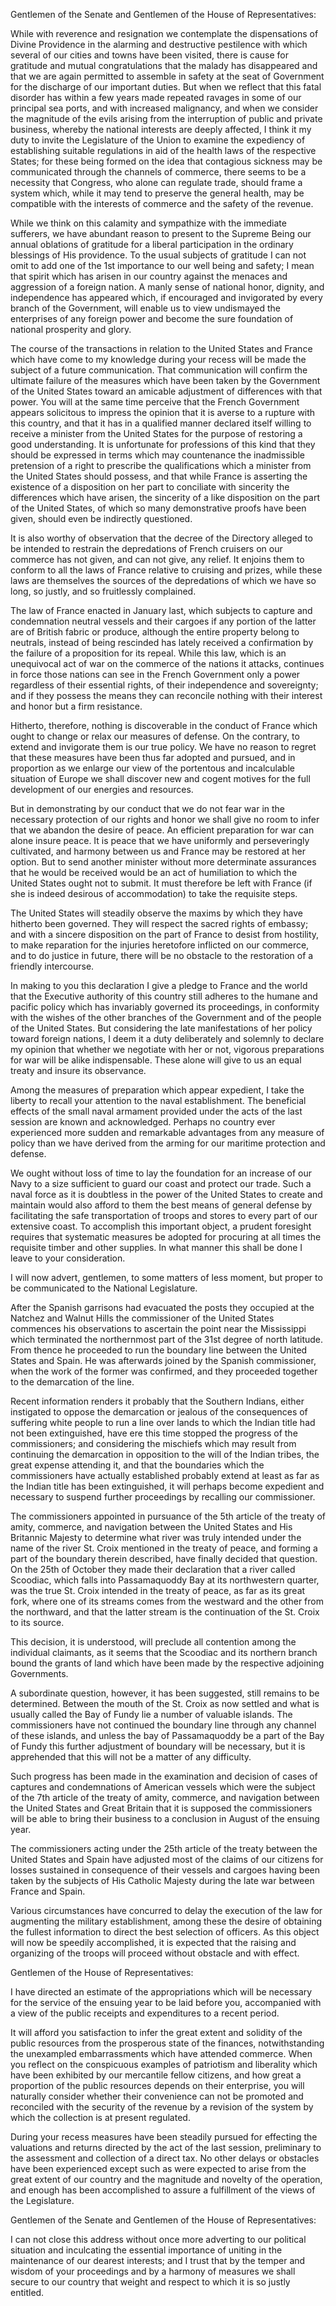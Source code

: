 Gentlemen of the Senate and Gentlemen of the House of Representatives:

While with reverence and resignation we contemplate the dispensations of Divine Providence in the alarming and destructive pestilence with which several of our cities and towns have been visited, there is cause for gratitude and mutual congratulations that the malady has disappeared and that we are again permitted to assemble in safety at the seat of Government for the discharge of our important duties. But when we reflect that this fatal disorder has within a few years made repeated ravages in some of our principal sea ports, and with increased malignancy, and when we consider the magnitude of the evils arising from the interruption of public and private business, whereby the national interests are deeply affected, I think it my duty to invite the Legislature of the Union to examine the expediency of establishing suitable regulations in aid of the health laws of the respective States; for these being formed on the idea that contagious sickness may be communicated through the channels of commerce, there seems to be a necessity that Congress, who alone can regulate trade, should frame a system which, while it may tend to preserve the general health, may be compatible with the interests of commerce and the safety of the revenue.

While we think on this calamity and sympathize with the immediate sufferers, we have abundant reason to present to the Supreme Being our annual oblations of gratitude for a liberal participation in the ordinary blessings of His providence. To the usual subjects of gratitude I can not omit to add one of the 1st importance to our well being and safety; I mean that spirit which has arisen in our country against the menaces and aggression of a foreign nation. A manly sense of national honor, dignity, and independence has appeared which, if encouraged and invigorated by every branch of the Government, will enable us to view undismayed the enterprises of any foreign power and become the sure foundation of national prosperity and glory.

The course of the transactions in relation to the United States and France which have come to my knowledge during your recess will be made the subject of a future communication. That communication will confirm the ultimate failure of the measures which have been taken by the Government of the United States toward an amicable adjustment of differences with that power. You will at the same time perceive that the French Government appears solicitous to impress the opinion that it is averse to a rupture with this country, and that it has in a qualified manner declared itself willing to receive a minister from the United States for the purpose of restoring a good understanding. It is unfortunate for professions of this kind that they should be expressed in terms which may countenance the inadmissible pretension of a right to prescribe the qualifications which a minister from the United States should possess, and that while France is asserting the existence of a disposition on her part to conciliate with sincerity the differences which have arisen, the sincerity of a like disposition on the part of the United States, of which so many demonstrative proofs have been given, should even be indirectly questioned.

It is also worthy of observation that the decree of the Directory alleged to be intended to restrain the depredations of French cruisers on our commerce has not given, and can not give, any relief. It enjoins them to conform to all the laws of France relative to cruising and prizes, while these laws are themselves the sources of the depredations of which we have so long, so justly, and so fruitlessly complained.

The law of France enacted in January last, which subjects to capture and condemnation neutral vessels and their cargoes if any portion of the latter are of British fabric or produce, although the entire property belong to neutrals, instead of being rescinded has lately received a confirmation by the failure of a proposition for its repeal. While this law, which is an unequivocal act of war on the commerce of the nations it attacks, continues in force those nations can see in the French Government only a power regardless of their essential rights, of their independence and sovereignty; and if they possess the means they can reconcile nothing with their interest and honor but a firm resistance.

Hitherto, therefore, nothing is discoverable in the conduct of France which ought to change or relax our measures of defense. On the contrary, to extend and invigorate them is our true policy. We have no reason to regret that these measures have been thus far adopted and pursued, and in proportion as we enlarge our view of the portentous and incalculable situation of Europe we shall discover new and cogent motives for the full development of our energies and resources.

But in demonstrating by our conduct that we do not fear war in the necessary protection of our rights and honor we shall give no room to infer that we abandon the desire of peace. An efficient preparation for war can alone insure peace. It is peace that we have uniformly and perseveringly cultivated, and harmony between us and France may be restored at her option. But to send another minister without more determinate assurances that he would be received would be an act of humiliation to which the United States ought not to submit. It must therefore be left with France (if she is indeed desirous of accommodation) to take the requisite steps.

The United States will steadily observe the maxims by which they have hitherto been governed. They will respect the sacred rights of embassy; and with a sincere disposition on the part of France to desist from hostility, to make reparation for the injuries heretofore inflicted on our commerce, and to do justice in future, there will be no obstacle to the restoration of a friendly intercourse.

In making to you this declaration I give a pledge to France and the world that the Executive authority of this country still adheres to the humane and pacific policy which has invariably governed its proceedings, in conformity with the wishes of the other branches of the Government and of the people of the United States. But considering the late manifestations of her policy toward foreign nations, I deem it a duty deliberately and solemnly to declare my opinion that whether we negotiate with her or not, vigorous preparations for war will be alike indispensable. These alone will give to us an equal treaty and insure its observance.

Among the measures of preparation which appear expedient, I take the liberty to recall your attention to the naval establishment. The beneficial effects of the small naval armament provided under the acts of the last session are known and acknowledged. Perhaps no country ever experienced more sudden and remarkable advantages from any measure of policy than we have derived from the arming for our maritime protection and defense.

We ought without loss of time to lay the foundation for an increase of our Navy to a size sufficient to guard our coast and protect our trade. Such a naval force as it is doubtless in the power of the United States to create and maintain would also afford to them the best means of general defense by facilitating the safe transportation of troops and stores to every part of our extensive coast. To accomplish this important object, a prudent foresight requires that systematic measures be adopted for procuring at all times the requisite timber and other supplies. In what manner this shall be done I leave to your consideration.

I will now advert, gentlemen, to some matters of less moment, but proper to be communicated to the National Legislature.

After the Spanish garrisons had evacuated the posts they occupied at the Natchez and Walnut Hills the commissioner of the United States commences his observations to ascertain the point near the Mississippi which terminated the northernmost part of the 31st degree of north latitude. From thence he proceeded to run the boundary line between the United States and Spain. He was afterwards joined by the Spanish commissioner, when the work of the former was confirmed, and they proceeded together to the demarcation of the line.

Recent information renders it probably that the Southern Indians, either instigated to oppose the demarcation or jealous of the consequences of suffering white people to run a line over lands to which the Indian title had not been extinguished, have ere this time stopped the progress of the commissioners; and considering the mischiefs which may result from continuing the demarcation in opposition to the will of the Indian tribes, the great expense attending it, and that the boundaries which the commissioners have actually established probably extend at least as far as the Indian title has been extinguished, it will perhaps become expedient and necessary to suspend further proceedings by recalling our commissioner.

The commissioners appointed in pursuance of the 5th article of the treaty of amity, commerce, and navigation between the United States and His Britannic Majesty to determine what river was truly intended under the name of the river St. Croix mentioned in the treaty of peace, and forming a part of the boundary therein described, have finally decided that question. On the 25th of October they made their declaration that a river called Scoodiac, which falls into Passamaquoddy Bay at its northwestern quarter, was the true St. Croix intended in the treaty of peace, as far as its great fork, where one of its streams comes from the westward and the other from the northward, and that the latter stream is the continuation of the St. Croix to its source.

This decision, it is understood, will preclude all contention among the individual claimants, as it seems that the Scoodiac and its northern branch bound the grants of land which have been made by the respective adjoining Governments.

A subordinate question, however, it has been suggested, still remains to be determined. Between the mouth of the St. Croix as now settled and what is usually called the Bay of Fundy lie a number of valuable islands. The commissioners have not continued the boundary line through any channel of these islands, and unless the bay of Passamaquoddy be a part of the Bay of Fundy this further adjustment of boundary will be necessary, but it is apprehended that this will not be a matter of any difficulty.

Such progress has been made in the examination and decision of cases of captures and condemnations of American vessels which were the subject of the 7th article of the treaty of amity, commerce, and navigation between the United States and Great Britain that it is supposed the commissioners will be able to bring their business to a conclusion in August of the ensuing year.

The commissioners acting under the 25th article of the treaty between the United States and Spain have adjusted most of the claims of our citizens for losses sustained in consequence of their vessels and cargoes having been taken by the subjects of His Catholic Majesty during the late war between France and Spain.

Various circumstances have concurred to delay the execution of the law for augmenting the military establishment, among these the desire of obtaining the fullest information to direct the best selection of officers. As this object will now be speedily accomplished, it is expected that the raising and organizing of the troops will proceed without obstacle and with effect.

Gentlemen of the House of Representatives:

I have directed an estimate of the appropriations which will be necessary for the service of the ensuing year to be laid before you, accompanied with a view of the public receipts and expenditures to a recent period.

It will afford you satisfaction to infer the great extent and solidity of the public resources from the prosperous state of the finances, notwithstanding the unexampled embarrassments which have attended commerce. When you reflect on the conspicuous examples of patriotism and liberality which have been exhibited by our mercantile fellow citizens, and how great a proportion of the public resources depends on their enterprise, you will naturally consider whether their convenience can not be promoted and reconciled with the security of the revenue by a revision of the system by which the collection is at present regulated.

During your recess measures have been steadily pursued for effecting the valuations and returns directed by the act of the last session, preliminary to the assessment and collection of a direct tax. No other delays or obstacles have been experienced except such as were expected to arise from the great extent of our country and the magnitude and novelty of the operation, and enough has been accomplished to assure a fulfillment of the views of the Legislature.

Gentlemen of the Senate and Gentlemen of the House of Representatives:

I can not close this address without once more adverting to our political situation and inculcating the essential importance of uniting in the maintenance of our dearest interests; and I trust that by the temper and wisdom of your proceedings and by a harmony of measures we shall secure to our country that weight and respect to which it is so justly entitled.
